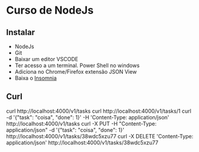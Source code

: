 # Curso de NodeJs

## Instalar

- NodeJs
- Git
- Baixar um editor VSCODE
- Ter acesso a um terminal. Power Shell no windows
- Adiciona no Chrome/Firefox extensão JSON View
- Baixa o [Insomnia](https://insomnia.rest/)

## Curl

curl http://localhost:4000/v1/tasks
curl http://localhost:4000/v1/tasks/1
curl -d '{"task": "coisa", "done": 1}' -H 'Content-Type: application/json' http://localhost:4000/v1/tasks
curl -X PUT -H "Content-Type: application/json" -d '{"task": "coisa", "done": 1}' http://localhost:4000/v1/tasks/38wdc5xzu77
curl -X DELETE 'Content-Type: application/json' http://localhost:4000/v1/tasks/38wdc5xzu77
